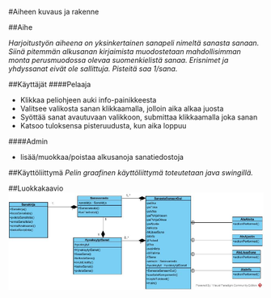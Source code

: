 #Aiheen kuvaus ja rakenne


##Aihe

*Harjoitustyön aiheena on yksinkertainen sanapeli nimeltä sanasta sanaan. Siinä pitemmän alkusanan kirjaimista muodostetaan mahdollisimman monta perusmuodossa olevaa suomenkielistä sanaa. Erisnimet ja yhdyssanat eivät ole sallittuja. Pisteitä saa 1/sana.*

##Käyttäjät
####Pelaaja
- Klikkaa peliohjeen auki info-painikkeesta
- Valitsee valikosta sanan klikkaamalla, jolloin aika alkaa juosta
- Syöttää sanat avautuvaan valikkoon, submittaa klikkaamalla joka sanan
- Katsoo tuloksensa pisteruudusta, kun aika loppuu

####Admin
- lisää/muokkaa/poistaa alkusanoja sanatiedostoja

##Käyttöliittymä
*Pelin graafinen käyttöliittymä toteutetaan java swingillä.*

##Luokkakaavio
![Alt text](SanastaSanaanLuokkakaavio.jpg)

